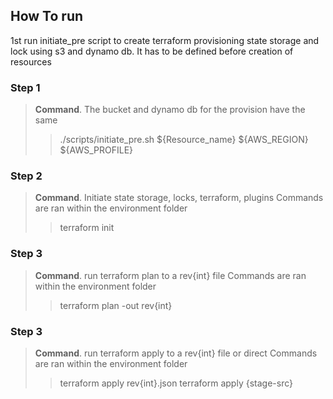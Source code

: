 
## How To run
1st run initiate_pre script to create terraform provisioning state storage and lock using s3 and dynamo db. It has to be defined before creation of resources

### Step 1
> **Command**.
> The bucket and dynamo db for the provision have the same 
>> ./scripts/initiate_pre.sh ${Resource_name} ${AWS_REGION} ${AWS_PROFILE}

### Step 2
> **Command**.
> Initiate state storage, locks, terraform, plugins
> Commands are ran within the environment folder
>> terraform init

### Step 3
> **Command**.
> run terraform plan to a rev{int} file
> Commands are ran within the environment folder
>> terraform plan -out rev{int}

### Step 3
> **Command**.
> run terraform apply to a rev{int} file or direct
> Commands are ran within the environment folder
>> terraform apply rev{int}.json
>> terraform apply {stage-src}